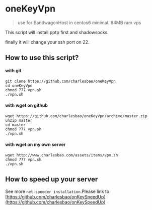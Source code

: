 # oneKeyVpn
> use for BandwagonHost in centos6 minimal. 64MB ram vps

This script will install pptp first and shadowsocks

finally it will change your ssh port on 22.

## How to use this script?
#### with git
	git clone https://github.com/charlesbao/oneKeyVpn
	cd oneKeyVpn
	chmod 777 vpn.sh
	./vpn.sh
#### with wget on github
	wget https://github.com/charlesbao/oneKeyVpn/archive/master.zip
	unzip master
	cd master
	chmod 777 vpn.sh
	./vpn.sh
#### with wget on my own server
	wget http://www.charlesbao.com/assets/items/vpn.sh
	chmod 777 vpn.sh
	./vpn.sh

## How to speed up your server
See more `net-speeder installation`.Please link to
[https://github.com/charlesbao/onKeySpeedUp](https://github.com/charlesbao/onKeySpeedUp)
